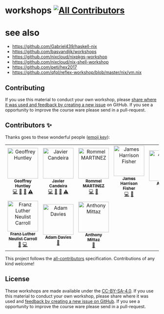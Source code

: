 # workshops [![All Contributors](https://img.shields.io/badge/all_contributors-10-orange.svg?style=flat-square)](#contributors)


# see also

- https://github.com/Gabriel439/haskell-nix
- https://github.com/basvandijk/workshops
- https://github.com/nixcloud/nixpkgs-workshop
- https://github.com/nixcloud/nix-shell-workshop
- https://github.com/peti/hex2017
- https://github.com/qfpl/reflex-workshop/blob/master/nix/vm.nix

## Contributing

If you use this material to conduct your own workshop, please [share where it was used and feedback by creating a new issue][share-feedback] on GitHub. If you see a opportunity to improve the course ware please send in a pull-request.

## Contributors ✨

Thanks goes to these wonderful people ([emoji key](https://allcontributors.org/docs/en/emoji-key)):

<!-- ALL-CONTRIBUTORS-LIST:START - Do not remove or modify this section -->
<!-- prettier-ignore -->
<table>
  <tr>
    <td align="center"><a href="https://www.ghuntley.com/now"><img src="https://avatars0.githubusercontent.com/u/127353?v=4" width="100px;" alt="Geoffrey Huntley"/><br /><sub><b>Geoffrey Huntley</b></sub></a><br /><a href="https://github.com/ghuntley/workshops/commits?author=ghuntley" title="Code">💻</a> <a href="https://github.com/ghuntley/workshops/commits?author=ghuntley" title="Documentation">📖</a> <a href="#talk-ghuntley" title="Talks">📢</a> <a href="https://github.com/ghuntley/workshops/commits?author=ghuntley" title="Tests">⚠️</a></td>
    <td align="center"><a href="http://hiperactivo.com/"><img src="https://avatars1.githubusercontent.com/u/91694?v=4" width="100px;" alt="Javier Candeira"/><br /><sub><b>Javier Candeira</b></sub></a><br /><a href="https://github.com/ghuntley/workshops/commits?author=candeira" title="Code">💻</a> <a href="https://github.com/ghuntley/workshops/commits?author=candeira" title="Documentation">📖</a> <a href="#talk-candeira" title="Talks">📢</a> <a href="https://github.com/ghuntley/workshops/commits?author=candeira" title="Tests">⚠️</a></td>
    <td align="center"><a href="https://ebzzry.io"><img src="https://avatars3.githubusercontent.com/u/7875?v=4" width="100px;" alt="Rommel MARTINEZ"/><br /><sub><b>Rommel MARTINEZ</b></sub></a><br /><a href="https://github.com/ghuntley/workshops/commits?author=ebzzry" title="Code">💻</a> <a href="https://github.com/ghuntley/workshops/commits?author=ebzzry" title="Documentation">📖</a></td>
    <td align="center"><a href="https://jameshfisher.com"><img src="https://avatars2.githubusercontent.com/u/166966?v=4" width="100px;" alt="James Harrison Fisher"/><br /><sub><b>James Harrison Fisher</b></sub></a><br /><a href="https://github.com/ghuntley/workshops/commits?author=jameshfisher" title="Code">💻</a> <a href="https://github.com/ghuntley/workshops/commits?author=jameshfisher" title="Documentation">📖</a></td>
    <td align="center"><a href="http://qfpl.io/people/ajmcmiddlin/"><img src="https://avatars1.githubusercontent.com/u/1066870?v=4" width="100px;" alt="Andrew"/><br /><sub><b>Andrew</b></sub></a><br /><a href="https://github.com/ghuntley/workshops/commits?author=ajmcmiddlin" title="Documentation">📖</a> <a href="https://github.com/ghuntley/workshops/commits?author=ajmcmiddlin" title="Code">💻</a></td>
    <td align="center"><a href="http://qfpl.io/people/dalaing/"><img src="https://avatars0.githubusercontent.com/u/1106348?s=460&v=4" width="100px;" alt="Dave Laing"/><br /><sub><b>Dave Laing</b></sub></a><br /><a href="https://github.com/ghuntley/workshops/commits?author=dalaing" title="Documentation">📖</a> <a href="https://github.com/ghuntley/workshops/commits?author=dalaing" title="Code">💻</a></td>
    <td align="center"><a href="https://chris-martin.org/"><img src="https://avatars2.githubusercontent.com/u/399718?s=460&v=4" width="100px;" alt="Chris Martin"/><br /><sub><b>Chris Martin</b></sub></a><br /><a href="https://github.com/ghuntley/workshops/commits?author=chris-martin" title="Documentation">📖</a> <a href="https://github.com/ghuntley/workshops/commits?author=chris-martin" title="Code">💻</a></td>
  </tr>
  <tr>
    <td align="center"><a href="https://github.com/rubberydub"><img src="https://avatars3.githubusercontent.com/u/14562624?v=4" width="100px;" alt="Franz Luther Neulist Carroll"/><br /><sub><b>Franz Luther Neulist Carroll</b></sub></a><br /><a href="https://github.com/ghuntley/workshops/commits?author=rubberydub" title="Documentation">📖</a> <a href="https://github.com/ghuntley/workshops/commits?author=rubberydub" title="Code">💻</a></td>
    <td align="center"><a href="http://adzdavies.blogspot.com"><img src="https://avatars0.githubusercontent.com/u/41101?v=4" width="100px;" alt="Adam Davies"/><br /><sub><b>Adam Davies</b></sub></a><br /><a href="https://github.com/ghuntley/workshops/commits?author=adz" title="Documentation">📖</a></td>
    <td align="center"><a href="https://twitter.com/nsfounder"><img src="https://avatars3.githubusercontent.com/u/21725?v=4" width="100px;" alt="Anthony Mittaz"/><br /><sub><b>Anthony Mittaz</b></sub></a><br /><a href="https://github.com/ghuntley/workshops/commits?author=sync" title="Documentation">📖</a></td>
  </tr>
</table>

<!-- ALL-CONTRIBUTORS-LIST:END -->

This project follows the [all-contributors](https://github.com/all-contributors/all-contributors) specification. Contributions of any kind welcome!

## License

These workshops are made available under the [CC-BY-SA-4.0][license]. If you use this material to conduct your own workshop, please share where it was used and [feedback by creating a new issue on GitHub][share-feedback]. If you see a opportunity to improve the course ware please send in a pull-request.

<!-- in-line links -->
[license]: LICENSE.md
[share-feedback]: https://github.com/ghuntley/workshops/issues/new?labels=feedback%2C+untriaged&template=feedback.md
